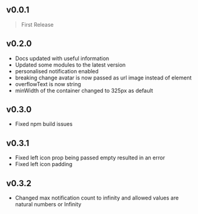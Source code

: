 ## v0.0.1
> First Release

## v0.2.0
* Docs updated with useful information
* Updated some modules to the latest version
* personalised notification enabled
* breaking change avatar is now passed as url image instead of element
* overflowText is now string
* minWidth of the container changed to 325px as default

## v0.3.0
* Fixed npm build issues

## v0.3.1
* Fixed left icon prop being passed empty resulted in an error
* Fixed left icon padding

## v0.3.2
* Changed max notification count to infinity and allowed values are natural numbers or Infinity
